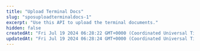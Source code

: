 ```yaml
---
title: "Upload Terminal Docs"
slug: "sposuploadterminaldocs-1"
excerpt: "Use this API to upload the terminal documents."
hidden: false
createdAt: "Fri Jul 19 2024 06:28:22 GMT+0000 (Coordinated Universal Time)"
updatedAt: "Fri Jul 19 2024 06:28:24 GMT+0000 (Coordinated Universal Time)"
---
```

